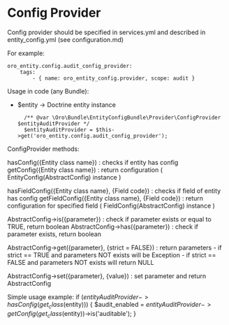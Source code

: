 Config Provider
====================

Config provider should be specified in services.yml
and described in entity_config.yml (see configuration.md)

For example:

    oro_entity.config.audit_config_provider:
        tags:
            - { name: oro_entity_config.provider, scope: audit }

Usage in code (any Bundle):

* $entity -> Doctrine entity instance

        /** @var \Oro\Bundle\EntityConfigBundle\Provider\ConfigProvider $entityAuditProvider */
        $entityAuditProvider = $this->get('oro_entity.config.audit_config_provider');

ConfigProvider methods:

  hasConfig({Entity class name}) : checks if entity has config
  getConfig({Entity class name}) : return configuration ( EntityConfig(AbstractConfig) instance )

  hasFieldConfig({Entity class name}, {Field code}) : checks if field of entity has config
  getFieldConfig({Entity class name}, {Field code}) : return configuration for specified field ( FieldConfig(AbstractConfig) instance )

  AbstractConfig->is({parameter})  : check if parameter exists or equal to TRUE, return boolean
  AbstractConfig->has({parameter}) : check if parameter exists, return boolean

  AbstractConfig->get({parameter}, {strict = FALSE}) : return parameters
    - if strict == TRUE and parameters NOT exists will be Exception
    - if strict == FALSE and parameters NOT exists will return NULL

  AbstractConfig->set({parameter}, {value}) : set parameter and return AbstractConfig

Simple usage example:
        if ($entityAuditProvider->hasConfig(get_class($entity))) {
            $audit_enabled = $entityAuditProvider->getConfig(get_class($entity))->is('auditable');
        }
